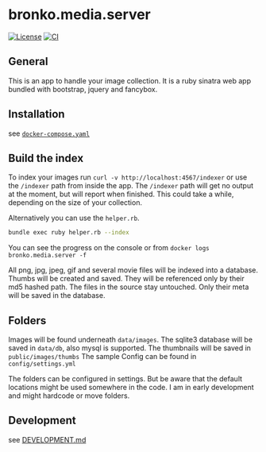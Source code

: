 # bronko.media.server
[![License](https://img.shields.io/github/license/bronko-media/bronko.media.server.svg)](https://github.com/bronko-media/bronko.media.server/blob/master/LICENSE)
[![CI](https://github.com/bronko-media/bronko.media.server/actions/workflows/ci.yml/badge.svg)](https://github.com/bronko-media/bronko.media.server/actions/workflows/ci.yml)

## General

This is an app to handle your image collection.
It is a ruby sinatra web app bundled with bootstrap, jquery and fancybox.

## Installation

see [`docker-compose.yaml`](docker-compose.yml)

## Build the index

To index your images run `curl -v http://localhost:4567/indexer` or use the `/indexer` path from inside the app.
The `/indexer` path will get no output at the moment, but will report when finished.
This could take a while, depending on the size of your collection.

Alternatively you can use the `helper.rb`.

```bash
bundle exec ruby helper.rb --index
```

You can see the progress on the console or from `docker logs bronko.media.server -f`

All png, jpg, jpeg, gif and several movie files will be indexed into a database.
Thumbs will be created and saved. They will be referenced only by their md5 hashed path.
The files in the source stay untouched. Only their meta will be saved in the database.

## Folders

Images will be found underneath `data/images`.
The sqlite3 database will be saved in `data/db`, also mysql is supported.
The thumbnails will be saved in `public/images/thumbs`
The sample Config can be found in `config/settings.yml`

The folders can be configured in settings.
But be aware that the default locations might be used somewhere in the code.
I am in early development and might hardcode or move folders.

## Development

see [DEVELOPMENT.md](DEVELOPMENT.md)
